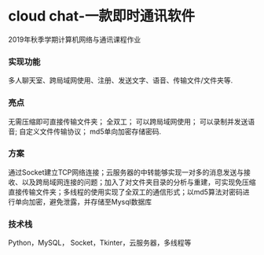 # cloud chat-一款即时通讯软件
2019年秋季学期计算机网络与通讯课程作业
### 实现功能
多人聊天室、跨局域网使用、注册、发送文字、语音、传输文件/文件夹等.
### 亮点
无需压缩即可直接传输文件夹；
全双工；
可以跨局域网使用；
可以录制并发送语音;
自定义文件传输协议；
md5单向加密存储密码. 
### 方案
通过Socket建立TCP网络连接；云服务器的中转能够实现一对多的消息发送与接收、以及跨局域网连接的问题；加入了对文件夹目录的分析与重建，可实现免压缩直接传输文件夹；多线程的使用实现了全双工的通信形式；以md5算法对密码进行单向加密，避免泄露，并存储至Mysql数据库
### 技术栈
Python，MySQL， Socket，Tkinter，云服务器，多线程等
